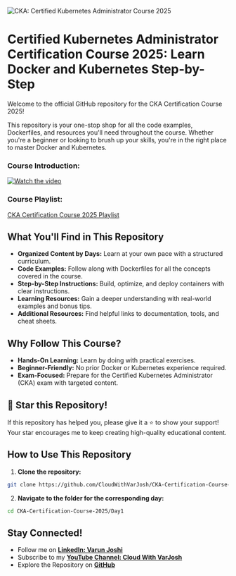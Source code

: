 ![CKA: Certified Kubernetes Administrator Course 2025](https://img.shields.io/badge/CKA-Certification_Course_2025-blue?style=for-the-badge&logo=kubernetes&logoColor=white)

# Certified Kubernetes Administrator Certification Course 2025: Learn Docker and Kubernetes Step-by-Step

Welcome to the official GitHub repository for the CKA Certification Course 2025!

This repository is your one-stop shop for all the code examples, Dockerfiles, and resources you'll need throughout the course. Whether you're a beginner or looking to brush up your skills, you're in the right place to master Docker and Kubernetes.

### Course Introduction: 
[![Watch the video](https://img.youtube.com/vi/vzOcHoNcwMg/maxresdefault.jpg)](https://www.youtube.com/watch?v=vzOcHoNcwMg&ab_channel=CloudWithVarJosh)

### Course Playlist: 
[CKA Certification Course 2025 Playlist](https://www.youtube.com/playlist?list=PLmPit9IIdzwRjqD-l_sZBDdPlcSfKqpAt)

## What You'll Find in This Repository

* **Organized Content by Days:** Learn at your own pace with a structured curriculum.
* **Code Examples:** Follow along with Dockerfiles for all the concepts covered in the course.
* **Step-by-Step Instructions:** Build, optimize, and deploy containers with clear instructions.
* **Learning Resources:** Gain a deeper understanding with real-world examples and bonus tips.
* **Additional Resources:** Find helpful links to documentation, tools, and cheat sheets.

## Why Follow This Course?

* **Hands-On Learning:** Learn by doing with practical exercises.
* **Beginner-Friendly:** No prior Docker or Kubernetes experience required.
* **Exam-Focused:** Prepare for the Certified Kubernetes Administrator (CKA) exam with targeted content.

## 🌟 Star this Repository!

If this repository has helped you, please give it a ⭐ to show your support! Your star encourages me to keep creating high-quality educational content.

## How to Use This Repository

1. **Clone the repository:**

```bash
git clone https://github.com/CloudWithVarJosh/CKA-Certification-Course-2025.git
```
2. **Navigate to the folder for the corresponding day:**

```bash
cd CKA-Certification-Course-2025/Day1
```
##  Stay Connected!  

- Follow me on **[LinkedIn: Varun Joshi](https://www.linkedin.com/in/varun-joshi-2b516752/)**  
- Subscribe to my **[YouTube Channel: Cloud With VarJosh](https://www.youtube.com/@CloudWithVarJosh)**  
- Explore the Repository on **[GitHub](https://github.com/CloudWithVarJosh/CKA-Certification-Course-2025)**  
